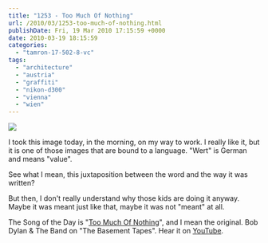 ```yaml
---
title: "1253 - Too Much Of Nothing"
url: /2010/03/1253-too-much-of-nothing.html
publishDate: Fri, 19 Mar 2010 17:15:59 +0000
date: 2010-03-19 18:15:59
categories: 
  - "tamron-17-502-8-vc"
tags: 
  - "architecture"
  - "austria"
  - "graffiti"
  - "nikon-d300"
  - "vienna"
  - "wien"
---
```

<a target="_blank" href="https://d25zfm9zpd7gm5.cloudfront.net/1200x1200/2010/20100319_072626_ps.jpg"><img src="https://d25zfm9zpd7gm5.cloudfront.net/0600x0600/2010/20100319_072626_ps.jpg" /></a>

I took this image today, in the morning, on my way to work. I really like it, but it is one of those images that are bound to a language. "Wert" is German and means "value".

 See what I mean, this juxtaposition between the word and the way it was written?

But then, I don't really understand why those kids are doing it anyway. Maybe it was meant just like that, maybe it was not "meant" at all.

The Song of the Day is "<a target="_blank" href="http://www.lyricsmode.com/lyrics/b/bob_dylan/too_much_of_nothing.html">Too Much Of Nothing</a>", and I mean the original. Bob Dylan &amp; The Band on "The Basement Tapes". Hear it on <a target="_blank" href="http://www.youtube.com/watch?v=T3ljv0vp-lE">YouTube</a>.
